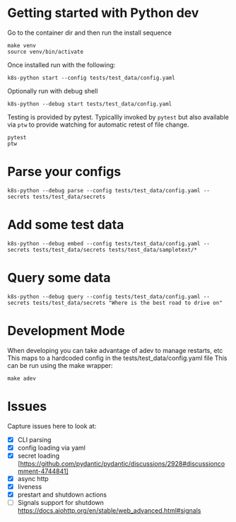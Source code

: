 
# Getting started with Python dev

Go to the container dir and then run the install sequence

    make venv
    source venv/bin/activate

Once installed run with the following:

    k8s-python start --config tests/test_data/config.yaml

Optionally run with debug shell

    k8s-python --debug start tests/test_data/config.yaml

Testing is provided by pytest. Typicallly invoked by `pytest` but also available via `ptw` to provide watching for automatic retest of file change.

    pytest
    ptw

# Parse your configs

    k8s-python --debug parse --config tests/test_data/config.yaml --secrets tests/test_data/secrets

# Add some test data

    k8s-python --debug embed --config tests/test_data/config.yaml --secrets tests/test_data/secrets tests/test_data/sampletext/*

# Query some data

    k8s-python --debug query --config tests/test_data/config.yaml --secrets tests/test_data/secrets "Where is the best road to drive on"

# Development Mode

When developing you can take advantage of adev to manage restarts, etc
This maps to a hardcoded config in the tests/test_data/config.yaml file
This can be run using the make wrapper:

    make adev

# Issues

Capture issues here to look at:

* [x] CLI parsing
* [x] config loading via yaml
* [x] secret loading [https://github.com/pydantic/pydantic/discussions/2928#discussioncomment-4744841]
* [x] async http
* [x] liveness
* [x] prestart and shutdown actions
* [ ] Signals support for shutdown https://docs.aiohttp.org/en/stable/web_advanced.html#signals
